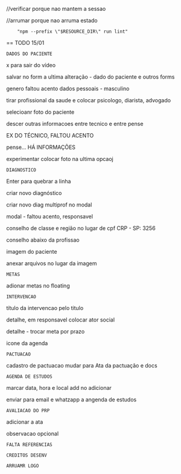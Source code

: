 //verificar porque nao mantem a sessao

//arrumar porque nao arruma estado

        "npm --prefix \"$RESOURCE_DIR\" run lint"

== TODO 15/01

	DADOS DO PACIENTE

x para sair do vídeo

salvar no form a ultima alteração - dado do paciente e outros forms

genero faltou acento dados pessoais - masculino

tirar profissional da saude e colocar psicologo, diarista, advogado

selecioanr foto do paciente

descer outras informacoes entre tecnico e entre pense 

EX DO TÉCNICO, FALTOU ACENTO

pense... HÁ INFORMAÇÕES

experimentar colocar foto na ultima opcaoj

	DIAGNOSTICO

Enter para quebrar a linha

criar novo diagnóstico

criar novo diag multiprof no modal

modal - faltou acento, responsavel

conselho de classe e região no lugar de cpf CRP - SP: 3256

conselho abaixo da profissao

imagem do paciente 

anexar arquivos no lugar da imagem

	METAS

adionar metas no floating

	INTERVENCAO

título da intervencao pelo titulo

detalhe, em responsavel colocar ator social

detalhe - trocar meta por prazo

icone da agenda

	PACTUACAO

cadastro de pactuacao mudar para Ata da pactuação e docs

	AGENDA DE ESTUDOS

marcar data, hora e local add no adicionar

enviar para email e whatzapp a angenda de estudos

	AVALIACAO DO PRP

adicionar a ata

observacao opcional

	FALTA REFERENCIAS

	CREDITOS DESENV

	ARRUAMR LOGO